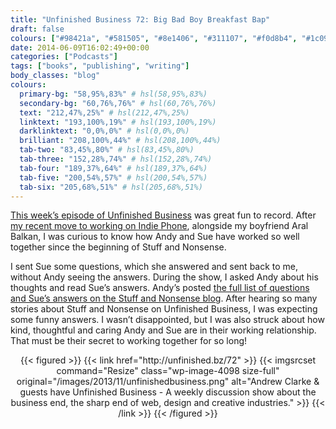 ```yaml
---
title: "Unfinished Business 72: Big Bad Boy Breakfast Bap"
draft: false
colours: ["#98421a", "#581505", "#8e1406", "#311107", "#f0d8b4", "#1c0903", "#d5c9bf"]
date: 2014-06-09T16:02:49+00:00
categories: ["Podcasts"]
tags: ["books", "publishing", "writing"]
body_classes: "blog"
colours:
  primary-bg: "58,95%,83%" # hsl(58,95%,83%)
  secondary-bg: "60,76%,76%" # hsl(60,76%,76%)
  text: "212,47%,25%" # hsl(212,47%,25%)
  linktext: "193,100%,19%" # hsl(193,100%,19%)
  darklinktext: "0,0%,0%" # hsl(0,0%,0%)
  brilliant: "208,100%,44%" # hsl(208,100%,44%)
  tab-two: "83,45%,80%" # hsl(83,45%,80%)
  tab-three: "152,28%,74%" # hsl(152,28%,74%)
  tab-four: "189,37%,64%" # hsl(189,37%,64%)
  tab-five: "200,54%,57%" # hsl(200,54%,57%)
  tab-six: "205,68%,51%" # hsl(205,68%,51%)
---
```


[This week’s episode of Unfinished Business](http://unfinished.bz/72) was great fun to record. After [my recent move to working on Indie Phone](/indie-phone/ "Becoming part of Indie Phone"), alongside my boyfriend Aral Balkan, I was curious to know how Andy and Sue have worked so well together since the beginning of Stuff and Nonsense.

I sent Sue some questions, which she answered and sent back to me, without Andy seeing the answers. During the show, I asked Andy about his thoughts and read Sue’s answers. Andy’s posted [the full list of questions and Sue’s answers on the Stuff and Nonsense blog](http://stuffandnonsense.co.uk/blog/about/hide-sharp-objects). After hearing so many stories about Stuff and Nonsense on Unfinished Business, I was expecting some funny answers. I wasn’t disappointed, but I was also struck about how kind, thoughtful and caring Andy and Sue are in their working relationship. That must be their secret to working together for so long!

<p style="text-align: center;">{{< figured >}}
  {{< link href="http://unfinished.bz/72" >}}
  	{{< imgsrcset command="Resize" class="wp-image-4098 size-full" original="/images/2013/11/unfinishedbusiness.png" alt="Andrew Clarke &amp; guests have Unfinished Business - A weekly discussion show about the business end, the sharp end of web, design and creative industries." >}}
  {{< /link >}}
{{< /figured >}}</p>
